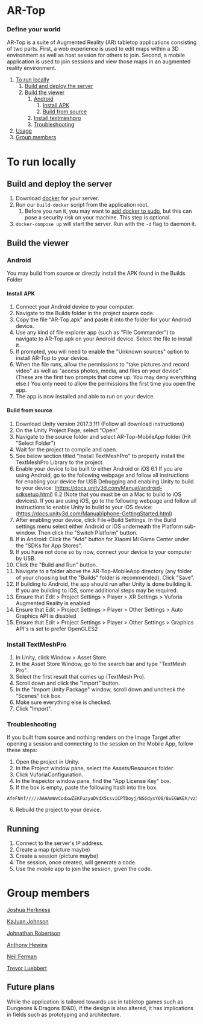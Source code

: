 # AR-Top

### Define your world

AR-Top is a suite of Augmented Reality (AR) tabletop applications consisting of
two parts.  First, a web experience is used to edit maps within a 3D environment
as well as host session for others to join.  Second, a mobile application is
used to join sessions and view those maps in an augmented reality environment.

1. [To run locally](#to-run-locally)
    1. [Build and deploy the server](#build-and-deploy-the-server)
    2. [Build the viewer](#build-the-viewer)
        1. [Android](#android)
            1. [Install APK](#install-apk)
            2. [Build from source](#build-from-source)
        3. [Install textmeshpro](#install-textmeshpro)
        4. [Troubleshooting](#troubleshooting)
2. [Usage](#running)
3. [Group members](#group-members)

# To run locally

## Build and deploy the server

1. Download [docker](https://docs.docker.com/install/) for your server.
2. Run our `build-docker` script from the application root. 
    1. Before you run it, you may want to [add docker to
     sudo](https://askubuntu.com/questions/477551/how-can-i-use-docker-without-sudo?answertab=votes#tab-top),
     but this can pose a security risk on your machine. This step is optional.
3. `docker-compose up` will start the server. Run with the `-d` flag to
   daemon it.

## Build the viewer

### Android

You may build from source or directly install the APK found in the Builds Folder

#### Install APK

1. Connect your Android device to your computer.
2. Navigate to the Builds folder in the project source code.
3. Copy the file "AR-Top.apk" and paste it into the folder for your Android
   device.
4. Use any kind of file explorer app (such as "File Commander") to navigate to
   AR-Top.apk on your Android device. Select the file to install it.
5. If prompted, you will need to enable the "Unknown sources" option to install
   AR-Top to your device.
6. When the file runs, allow the permissions to "take pictures and record video"
   as well as "access photos, media, and files on your device". (These are the
   first two prompts that come up. You may deny everything else.) You only need
   to allow the permissions the first time you open the app.
7. The app is now installed and able to run on your device.

#### Build from source

1. Download Unity version 2017.3.1f1 (Follow all download instructions)
2. On the Unity Project Page, select "Open"
3. Navigate to the source folder and select AR-Top-MobileApp folder (Hit "Select
   Folder")
4. Wait for the project to compile and open.
5. See below section titled "Install TextMeshPro" to properly install the
   TextMeshPro Library to the project.
6. Enable your device to be built to either Android or iOS 6.1 If you are using
   Android, go to the following webpage and follow all instructions for enabling
   your device for USB Debugging and enabling Unity to build to your device:
   (https://docs.unity3d.com/Manual/android-sdksetup.html) 6.2 (Note that you
   must be on a Mac to build to iOS devices). If you are using iOS, go to the
   following webpage and follow all instructions to enable Unity to build to
   your iOS device: (https://docs.unity3d.com/Manual/iphone-GettingStarted.html)
7. After enabling your device, click File->Build Settings. In the Build settings
   menu select either Android or iOS underneath the Platform sub-window. Then
   click the "Switch Platform" button.
  1. If in Android: Click the "Add" button for Xiaomi Mi Game Center under the
     "SDKs for App Stores".
8. If you have not done so by now, connect your device to your computer by USB.
9. Click the "Build and Run" button.
10. Navigate to a folder above the AR-Top-MobileApp directory (any folder of
    your choosing but the "Builds" folder is recommended). Click "Save".
11. If building to Android, the app should run after Unity is done building it.
    If you are building to iOS, some additional steps may be required.
12. Ensure that Edit > Project Settings > Player > XR Settings > Vuforia
    Augmented Reality is enabled
13. Ensure that Edit > Project Settings > Player > Other Settings > Auto
    Graphics API is disabled
14. Ensure that Edit > Project Settings > Player > Other Settings > Graphics
    API's is set to prefer OpenGLES2

### Install TextMeshPro

1. In Unity, click Window > Asset Store.
2. In the Asset Store Window, go to the search bar and type "TextMesh Pro".
3. Select the first result that comes up (TextMesh Pro).
4. Scroll down and click the "Import" button.
5. In the "Import Unity Package" window, scroll down and uncheck the "Scenes"
   tick box.
6. Make sure everything else is checked.
7. Click "Import".

### Troubleshooting 

If you built from source and nothing renders on the
Image Target after opening a session and connecting to the session on the Mobile
App, follow these steps:

1. Open the project in Unity.
2. In the Project window pane, select the Assets/Resources folder.
3. Click VuforiaConfiguration.
4. In the Inspector window pane, find the "App License Key" box.
5. If the box is empty, paste the following hash into the box.

```
AfeFN4f/////AAAAmWvCodxwZEKFuzyoDVdX5csviCPTDoyj/NS6dysYO6/8uEGWKEK/vz5CcIm5NV09A/5xJ+j6rJ+ykMaDAjowfF2OXoLCwuZYOdYSG1VF6rWPT/IebP+ImDvmVC20gXx9v0dCNGggSB4wN7EsVeSOTFvDMv+PNsR0EeFTWzpOCTBXu+OuzoAFuRsocuv9pJkSUq8Z2eWb3RwqhYOYGkqwRnxtDYl9N/8x0VDZyW9ttv7A4b7NXuPF7kf4j3c2ONTF4tbQmaYVvXaHbrlEXQeaetvBt4bb1K8mpuTm+978icC2utk3CsrkkbB5ynbC0ccw84kbAnT8hBIUGOe1pMPtWDepUiRy5ErXvemRCVh2ne58
```

6. Rebuild the project to your device.

## Running

1. Connect to the server's IP address.
2. Create a map (picture maybe)
3. Create a session (picture maybe)
  1. The session, once created, will generate a code.
4. Use the mobile app to join the session, given the code.

# Group members

[Joshua Herkness](https://github.com/joshherkness)

[KaJuan Johnson](https://github.com/kdjohnson)

[Johnathan Robertson](https://github.com/jjrobertson14)

[Anthony Hewins](https://github.com/AnthonyHewins)

[Neil Ferman](https://github.com/goeteeks)

[Trevor Luebbert](https://github.com/TrevorLuebbert)

## Future plans

While the application is tailored towards use in tabletop games such as Dungeons
& Dragons (D&D), if the design is also altered, it has implications in fields
such as prototyping and architecture.
